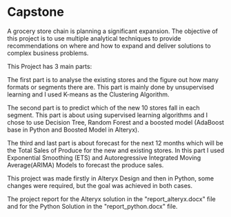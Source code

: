 # Capstone
A grocery store chain is planning a significant expansion. The objective of this project is to use multiple analytical techniques to provide recommendations on where and how to expand and deliver solutions to complex business problems.

This Project has 3 main parts:

The first part is to analyse the existing stores and the figure out how many formats or segments there are. This part is mainly done by unsupervised learning and I used K-means as the Clustering Algorithm.

The second part is to predict which of the new 10 stores fall in each segment. This part is about using supervised learning algorithms and I chose to use Decision Tree, Random Forest and a boosted model (AdaBoost base in Python and Boosted Model in Alteryx).

The third and last part is about forecast for the next 12 months which will be the Total Sales of Produce for the new and existing stores. In this part I used Exponential Smoothing (ETS) and Autoregressive Integrated Moving Average(ARIMA) Models to forecast the produce sales.

This project was made firstly in Alteryx Design and then in Python, some changes were required, but the goal was achieved in both cases.

The project report for the Alteryx solution in the "report_alteryx.docx" file and for the Python Solution in the "report_python.docx" file.
